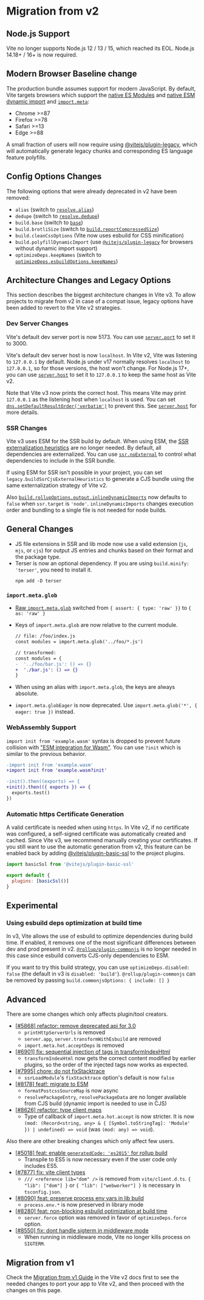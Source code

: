 # Migration from v2

## Node.js Support

Vite no longer supports Node.js 12 / 13 / 15, which reached its EOL. Node.js 14.18+ / 16+ is now required.

## Modern Browser Baseline change

The production bundle assumes support for modern JavaScript. By default, Vite targets browsers which support the [native ES Modules](https://caniuse.com/es6-module) and [native ESM dynamic import](https://caniuse.com/es6-module-dynamic-import) and [`import.meta`](https://caniuse.com/mdn-javascript_statements_import_meta):

- Chrome >=87
- Firefox >=78
- Safari >=13
- Edge >=88

A small fraction of users will now require using [@vitejs/plugin-legacy](https://github.com/vitejs/vite/tree/main/packages/plugin-legacy), which will automatically generate legacy chunks and corresponding ES language feature polyfills.

## Config Options Changes

The following options that were already deprecated in v2 have been removed:

- `alias` (switch to [`resolve.alias`](../config/shared-options.md#resolve-alias))
- `dedupe` (switch to [`resolve.dedupe`](../config/shared-options.md#resolve-dedupe))
- `build.base` (switch to [`base`](../config/shared-options.md#base))
- `build.brotliSize` (switch to [`build.reportCompressedSize`](../config/build-options.md#build-reportcompressedsize))
- `build.cleanCssOptions` (Vite now uses esbuild for CSS minification)
- `build.polyfillDynamicImport` (use [`@vitejs/plugin-legacy`](https://github.com/vitejs/vite/tree/main/packages/plugin-legacy) for browsers without dynamic import support)
- `optimizeDeps.keepNames` (switch to [`optimizeDeps.esbuildOptions.keepNames`](../config/dep-optimization-options.md#optimizedeps-esbuildoptions))

## Architecture Changes and Legacy Options

This section describes the biggest architecture changes in Vite v3. To allow projects to migrate from v2 in case of a compat issue, legacy options have been added to revert to the Vite v2 strategies.

### Dev Server Changes

Vite's default dev server port is now 5173. You can use [`server.port`](../config/server-options.md#server-port) to set it to 3000.

Vite's default dev server host is now `localhost`. In Vite v2, Vite was listening to `127.0.0.1` by default. Node.js under v17 normally resolves `localhost` to `127.0.0.1`, so for those versions, the host won't change. For Node.js 17+, you can use [`server.host`](../config/server-options.md#server-host) to set it to `127.0.0.1` to keep the same host as Vite v2.

Note that Vite v3 now prints the correct host. This means Vite may print `127.0.0.1` as the listening host when `localhost` is used. You can set [`dns.setDefaultResultOrder('verbatim')`](https://nodejs.org/api/dns.html#dns_dns_setdefaultresultorder_order) to prevent this. See [`server.host`](../config/server-options.md#server-host) for more details.

### SSR Changes

Vite v3 uses ESM for the SSR build by default. When using ESM, the [SSR externalization heuristics](https://vitejs.dev/guide/ssr.html#ssr-externals) are no longer needed. By default, all dependencies are externalized. You can use [`ssr.noExternal`](../config/ssr-options.md#ssr-noexternal) to control what dependencies to include in the SSR bundle.

If using ESM for SSR isn't possible in your project, you can set `legacy.buildSsrCjsExternalHeuristics` to generate a CJS bundle using the same externalization strategy of Vite v2.

Also [`build.rollupOptions.output.inlineDynamicImports`](https://rollupjs.org/guide/en/#outputinlinedynamicimports) now defaults to `false` when `ssr.target` is `'node'`. `inlineDynamicImports` changes execution order and bundling to a single file is not needed for node builds.

## General Changes

- JS file extensions in SSR and lib mode now use a valid extension (`js`, `mjs`, or `cjs`) for output JS entries and chunks based on their format and the package type.
- Terser is now an optional dependency. If you are using `build.minify: 'terser'`, you need to install it.
  ```shell
  npm add -D terser
  ```

### `import.meta.glob`

- [Raw `import.meta.glob`](features.md#glob-import-as) switched from `{ assert: { type: 'raw' }}` to `{ as: 'raw' }`
- Keys of `import.meta.glob` are now relative to the current module.

  ```diff
  // file: /foo/index.js
  const modules = import.meta.glob('../foo/*.js')

  // transformed:
  const modules = {
  -  '../foo/bar.js': () => {}
  +  './bar.js': () => {}
  }
  ```

- When using an alias with `import.meta.glob`, the keys are always absolute.
- `import.meta.globEager` is now deprecated. Use `import.meta.glob('*', { eager: true })` instead.

### WebAssembly Support

`import init from 'example.wasm'` syntax is dropped to prevent future collision with ["ESM integration for Wasm"](https://github.com/WebAssembly/esm-integration).
You can use `?init` which is similar to the previous behavior.

```diff
-import init from 'example.wasm'
+import init from 'example.wasm?init'

-init().then((exports) => {
+init().then(({ exports }) => {
  exports.test()
})
```

### Automatic https Certificate Generation

A valid certificate is needed when using `https`. In Vite v2, if no certificate was configured, a self-signed certificate was automatically created and cached.
Since Vite v3, we recommend manually creating your certificates. If you still want to use the automatic generation from v2, this feature can be enabled back by adding [@vitejs/plugin-basic-ssl](https://github.com/vitejs/vite-plugin-basic-ssl) to the project plugins.

```js
import basicSsl from '@vitejs/plugin-basic-ssl'

export default {
  plugins: [basicSsl()]
}
```

## Experimental

### Using esbuild deps optimization at build time

In v3, Vite allows the use of esbuild to optimize dependencies during build time. If enabled, it removes one of the most significant differences between dev and prod present in v2. [`@rollup/plugin-commonjs`](https://github.com/rollup/plugins/tree/master/packages/commonjs) is no longer needed in this case since esbuild converts CJS-only dependencies to ESM.

If you want to try this build strategy, you can use `optimizeDeps.disabled: false` (the default in v3 is `disabled: 'build'`). `@rollup/plugin-commonjs`
can be removed by passing `build.commonjsOptions: { include: [] }`

## Advanced

There are some changes which only affects plugin/tool creators.

- [[#5868] refactor: remove deprecated api for 3.0](https://github.com/vitejs/vite/pull/5868)
  - `printHttpServerUrls` is removed
  - `server.app`, `server.transformWithEsbuild` are removed
  - `import.meta.hot.acceptDeps` is removed
- [[#6901] fix: sequential injection of tags in transformIndexHtml](https://github.com/vitejs/vite/pull/6901)
  - `transformIndexHtml` now gets the correct content modified by earlier plugins, so the order of the injected tags now works as expected.
- [[#7995] chore: do not fixStacktrace](https://github.com/vitejs/vite/pull/7995)
  - `ssrLoadModule`'s `fixStacktrace` option's default is now `false`
- [[#8178] feat!: migrate to ESM](https://github.com/vitejs/vite/pull/8178)
  - `formatPostcssSourceMap` is now async
  - `resolvePackageEntry`, `resolvePackageData` are no longer available from CJS build (dynamic import is needed to use in CJS)
- [[#8626] refactor: type client maps](https://github.com/vitejs/vite/pull/8626)
  - Type of callback of `import.meta.hot.accept` is now stricter. It is now `(mod: (Record<string, any> & { [Symbol.toStringTag]: 'Module' }) | undefined) => void` (was `(mod: any) => void`).

Also there are other breaking changes which only affect few users.

- [[#5018] feat: enable `generatedCode: 'es2015'` for rollup build](https://github.com/vitejs/vite/pull/5018)
  - Transpile to ES5 is now necessary even if the user code only includes ES5.
- [[#7877] fix: vite client types](https://github.com/vitejs/vite/pull/7877)
  - `/// <reference lib="dom" />` is removed from `vite/client.d.ts`. `{ "lib": ["dom"] }` or `{ "lib": ["webworker"] }` is necessary in `tsconfig.json`.
- [[#8090] feat: preserve process env vars in lib build](https://github.com/vitejs/vite/pull/8090)
  - `process.env.*` is now preserved in library mode
- [[#8280] feat: non-blocking esbuild optimization at build time](https://github.com/vitejs/vite/pull/8280)
  - `server.force` option was removed in favor of `optimizeDeps.force` option.
- [[#8550] fix: dont handle sigterm in middleware mode](https://github.com/vitejs/vite/pull/8550)
  - When running in middleware mode, Vite no longer kills process on `SIGTERM`.

## Migration from v1

Check the [Migration from v1 Guide](https://v2.vitejs.dev/guide/migration.html) in the Vite v2 docs first to see the needed changes to port your app to Vite v2, and then proceed with the changes on this page.
